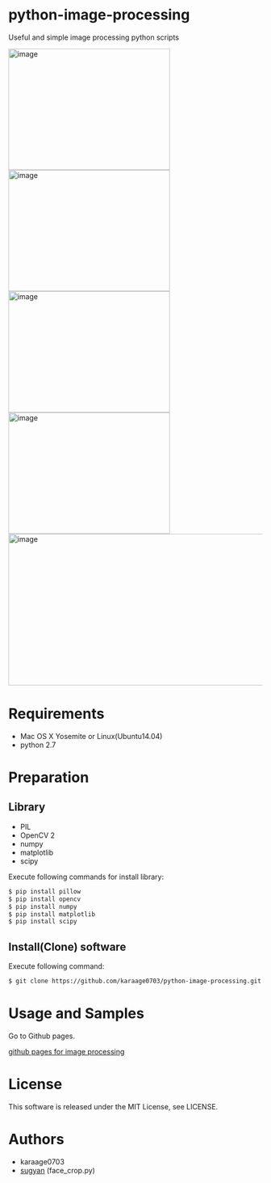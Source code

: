 # python-image-processing
Useful and simple image processing python scripts

<img src="https://raw.githubusercontent.com/wiki/karaage0703/python-image-processing/0005.jpg" alt="image" width="320" height="240">
<img src="https://raw.githubusercontent.com/wiki/karaage0703/python-image-processing/0006.jpg" alt="image" width="320" height="240">
<img src="https://raw.githubusercontent.com/wiki/karaage0703/python-image-processing/0008.jpg" alt="image" width="320" height="240">
<img src="https://raw.githubusercontent.com/wiki/karaage0703/python-image-processing/0010.jpg" alt="image" width="320" height="240">
<img src="https://raw.githubusercontent.com/wiki/karaage0703/python-image-processing/0009.png" alt="image" width="640" height="300">


# Requirements
- Mac OS X Yosemite or Linux(Ubuntu14.04)
- python 2.7

# Preparation
## Library
- PIL
- OpenCV 2
- numpy
- matplotlib
- scipy

Execute following commands for install library:
```sh
$ pip install pillow
$ pip install opencv
$ pip install numpy
$ pip install matplotlib
$ pip install scipy
```

## Install(Clone) software
Execute following command:
```sh
$ git clone https://github.com/karaage0703/python-image-processing.git
```

# Usage and Samples
Go to Github pages.

[github pages for image processing](https://karaage0703.github.io/python-image-processing)

# License
This software is released under the MIT License, see LICENSE.

# Authors
- karaage0703
- [sugyan](https://github.com/sugyan/face-collector) (face_crop.py)


